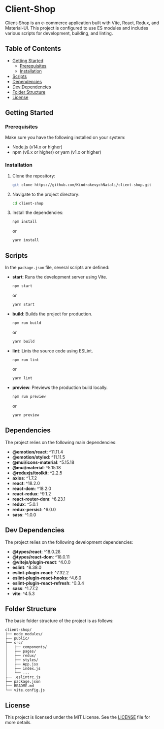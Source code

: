 
# Client-Shop

Client-Shop is an e-commerce application built with Vite, React, Redux, and Material-UI. This project is configured to use ES modules and includes various scripts for development, building, and linting.

## Table of Contents

- [Getting Started](#getting-started)
  - [Prerequisites](#prerequisites)
  - [Installation](#installation)
- [Scripts](#scripts)
- [Dependencies](#dependencies)
- [Dev Dependencies](#dev-dependencies)
- [Folder Structure](#folder-structure)
- [License](#license)

## Getting Started

### Prerequisites

Make sure you have the following installed on your system:

- Node.js (v14.x or higher)
- npm (v6.x or higher) or yarn (v1.x or higher)

### Installation

1. Clone the repository:
   ```sh
   git clone https://github.com/KindrakevychNatali/client-shop.git
   ```
2. Navigate to the project directory:
   ```sh
   cd client-shop
   ```
3. Install the dependencies:
   ```sh
   npm install
   ```
   or
   ```sh
   yarn install
   ```

## Scripts

In the `package.json` file, several scripts are defined:

- **start**: Runs the development server using Vite.
  ```sh
  npm start
  ```
  or
  ```sh
  yarn start
  ```

- **build**: Builds the project for production.
  ```sh
  npm run build
  ```
  or
  ```sh
  yarn build
  ```

- **lint**: Lints the source code using ESLint.
  ```sh
  npm run lint
  ```
  or
  ```sh
  yarn lint
  ```

- **preview**: Previews the production build locally.
  ```sh
  npm run preview
  ```
  or
  ```sh
  yarn preview
  ```

## Dependencies

The project relies on the following main dependencies:

- **@emotion/react**: ^11.11.4
- **@emotion/styled**: ^11.11.5
- **@mui/icons-material**: ^5.15.18
- **@mui/material**: ^5.15.18
- **@reduxjs/toolkit**: ^2.2.5
- **axios**: ^1.7.2
- **react**: ^18.2.0
- **react-dom**: ^18.2.0
- **react-redux**: ^9.1.2
- **react-router-dom**: ^6.23.1
- **redux**: ^5.0.1
- **redux-persist**: ^6.0.0
- **sass**: ^1.0.0

## Dev Dependencies

The project relies on the following development dependencies:

- **@types/react**: ^18.0.28
- **@types/react-dom**: ^18.0.11
- **@vitejs/plugin-react**: ^4.0.0
- **eslint**: ^8.38.0
- **eslint-plugin-react**: ^7.32.2
- **eslint-plugin-react-hooks**: ^4.6.0
- **eslint-plugin-react-refresh**: ^0.3.4
- **sass**: ^1.77.2
- **vite**: ^4.5.3

## Folder Structure

The basic folder structure of the project is as follows:

```
client-shop/
├── node_modules/
├── public/
├── src/
│   ├── components/
│   ├── pages/
│   ├── redux/
│   ├── styles/
│   ├── App.jsx
│   ├── index.js
│   └── ...
├── .eslintrc.js
├── package.json
├── README.md
└── vite.config.js
```

## License

This project is licensed under the MIT License. See the [LICENSE](LICENSE) file for more details.
```
